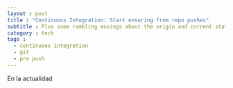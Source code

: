 ```yaml
---
layout : post
title : "Continuous Integration: Start ensuring from repo pushes"
subtitle : Plus some rambling musings about the origin and current state of gh-pages-blog
category : tech
tags :
  - continuous integration
  - git
  - pre push
---
```


En la actualidad 